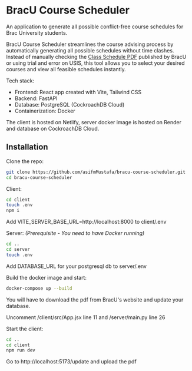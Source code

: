 # BracU Course Scheduler

An application to generate all possible conflict-free course schedules for Brac University students.

BracU Course Scheduler streamlines the course advising process by automatically generating all possible schedules without time clashes. Instead of manually checking the [Class Schedule PDF](https://www.bracu.ac.bd/class-schedule-spring-2024) published by BracU or using trial and error on USIS, this tool allows you to select your desired courses and view all feasible schedules instantly.

Tech stack:

- Frontend: React app created with Vite, Tailwind CSS
- Backend: FastAPI
- Database: PostgreSQL (CockroachDB Cloud)
- Containerization: Docker

The client is hosted on Netlify, server docker image is hosted on Render and database on CockroachDB Cloud.

## Installation

Clone the repo:

```bash
git clone https://github.com/asifmMustafa/bracu-course-scheduler.git
cd bracu-course-scheduler
```

Client:

```bash
cd client
touch .env
npm i
```

Add VITE_SERVER_BASE_URL=http://localhost:8000 to client/.env

Server: _(Prerequisite - You need to have Docker running)_

```bash
cd ..
cd server
touch .env
```

Add DATABASE_URL for your postgresql db to server/.env

Build the docker image and start:

```bash
docker-compose up --build
```

You will have to download the pdf from BracU's website and update your database.

Uncomment /client/src/App.jsx line 11 and /server/main.py line 26

Start the client:

```bash
cd ..
cd client
npm run dev
```

Go to http://localhost:5173/update and upload the pdf

